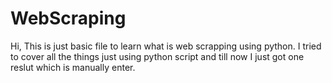 # WebScraping

Hi, This is just basic file to learn what is web scrapping using python.
I tried to cover all the things just using python script and till now I just got one reslut which is manually enter.

